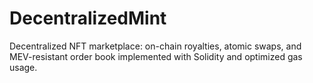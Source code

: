 # DecentralizedMint
Decentralized NFT marketplace: on-chain royalties, atomic swaps, and MEV-resistant order book implemented with Solidity and optimized gas usage.
